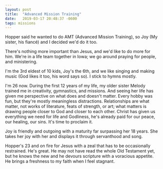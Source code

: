 ```yaml
---
layout: post
title:  "Advanced Mission Training"
date:   2019-03-17 20:48:37 -0600
tags: missions
---
```


Hopper said he wanted to do AMT (Advanced Mission Training), so Joy (My sister, his fiancé) and I decided we'd do it too.

There's nothing more important than Jesus, and we'd like to do more for him. We're in a life team together in Iowa; we go around praying for people, and ministering.

I'm the 3rd eldest of 10 kids, Joy's the 6th, and we like singing and making music (God likes it too, his word says so). I stick to hymns mostly.

I'm 26 now. During the first 12 years of my life, my older sister Melody trained me in creativity, gymnastics, and missions. And seeing her life has given me perspective on what does and doesn't matter. Every hobby was fun, but they're mostly meaningless distractions. Relationships are what matter, not works of literature, feats of strength, or art; what matters is drawing people closer to God and closer to each other. Christ has given us everything we need for life and Godliness, he's already paid for our peace, our healing, our sins. It's time to proclaim it.

Joy is friendly and outgoing with a maturity far surpassing her 18 years. She takes her joy with her and displays it through servanthood and song.

Hopper's 23 and on fire for Jesus with a zeal that has to be occasionally restrained. He's great. He may not have read the whole Old Testament yet, but he knows the new and he devours scripture with a voracious appetite. He brings a freshness to my faith when I feel stagnant.
